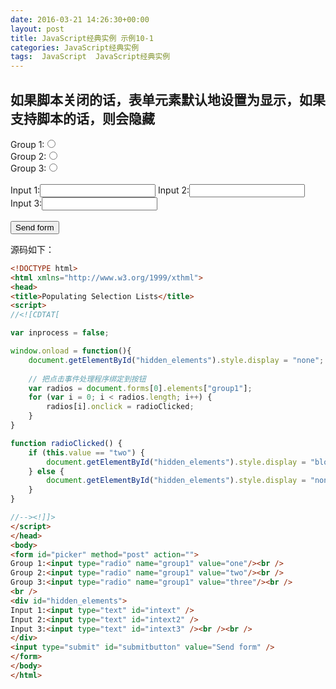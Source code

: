```yaml
---
date: 2016-03-21 14:26:30+00:00
layout: post
title: JavaScript经典实例 示例10-1
categories: JavaScript经典实例
tags:  JavaScript  JavaScript经典实例
---
```


如果脚本关闭的话，表单元素默认地设置为显示，如果支持脚本的话，则会隐藏
----------------

<html xmlns="http://www.w3.org/1999/xthml">
<head>
<title>Populating Selection Lists</title>
<script>
//<![CDTAT[

var inprocess = false;

window.onload = function(){
    document.getElementById("hidden_elements").style.display = "none";
    
    // 把点击事件处理程序绑定到按钮
    var radios = document.forms[0].elements["group1"];
    for (var i = 0; i < radios.length; i++) {
        radios[i].onclick = radioClicked;
    }
}

function radioClicked() {
    if (this.value == "two") {
        document.getElementById("hidden_elements").style.display = "block";
    } else {
        document.getElementById("hidden_elements").style.display = "none";
    }
}

//--><!]]>
</script>
</head>
<body>
<form id="picker" method="post" action="">
Group 1:<input type="radio" name="group1" value="one"/><br />
Group 2:<input type="radio" name="group1" value="two"/><br />
Group 3:<input type="radio" name="group1" value="three"/><br />
<br />
<div id="hidden_elements">
Input 1:<input type="text" id="intext" />
Input 2:<input type="text" id="intext2" />
Input 3:<input type="text" id="intext3" /><br /><br />
</div>
<input type="submit" id="submitbutton" value="Send form" />
</form>
</body>
</html>

源码如下：

``` html
<!DOCTYPE html>
<html xmlns="http://www.w3.org/1999/xthml">
<head>
<title>Populating Selection Lists</title>
<script>
//<![CDTAT[

var inprocess = false;

window.onload = function(){
    document.getElementById("hidden_elements").style.display = "none";
    
    // 把点击事件处理程序绑定到按钮
    var radios = document.forms[0].elements["group1"];
    for (var i = 0; i < radios.length; i++) {
        radios[i].onclick = radioClicked;
    }
}

function radioClicked() {
    if (this.value == "two") {
        document.getElementById("hidden_elements").style.display = "block";
    } else {
        document.getElementById("hidden_elements").style.display = "none";
    }
}

//--><!]]>
</script>
</head>
<body>
<form id="picker" method="post" action="">
Group 1:<input type="radio" name="group1" value="one"/><br />
Group 2:<input type="radio" name="group1" value="two"/><br />
Group 3:<input type="radio" name="group1" value="three"/><br />
<br />
<div id="hidden_elements">
Input 1:<input type="text" id="intext" />
Input 2:<input type="text" id="intext2" />
Input 3:<input type="text" id="intext3" /><br /><br />
</div>
<input type="submit" id="submitbutton" value="Send form" />
</form>
</body>
</html>
``` 
